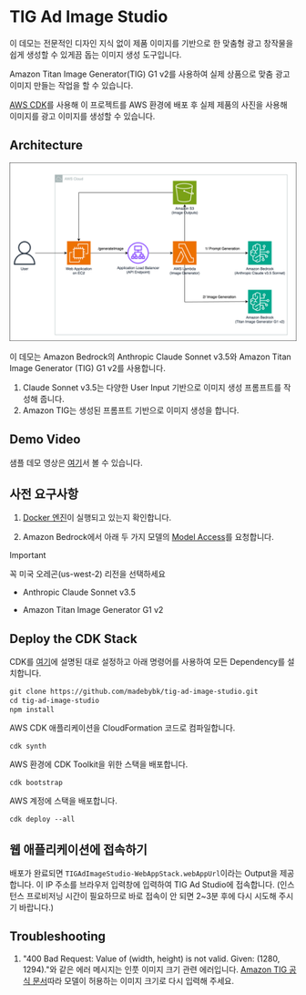 # TIG Ad Image Studio

이 데모는 전문적인 디자인 지식 없이 제품 이미지를 기반으로 한 맞춤형 광고 창작물을 쉽게 생성할 수 있게끔 돕는 이미지 생성 도구입니다.

Amazon Titan Image Generator(TIG) G1 v2를 사용하여 실제 상품으로 맞춤 광고 이미지 만들는 작업을 할 수 있습니다.

[AWS CDK](https://aws.amazon.com/cdk/)를 사용해 이 프로젝트를 AWS 환경에 배포 후 실제 제품의 사진을 사용해 이미지를 광고 이미지를 생성할 수 있습니다.

## Architecture

![Demo Architecture](frontend/images/DemoArchitecture.png)

이 데모는 Amazon Bedrock의 Anthropic Claude Sonnet v3.5와 Amazon Titan Image Generator (TIG) G1 v2를 사용합니다.

1. Claude Sonnet v3.5는 다양한 User Input 기반으로 이미지 생성 프롬프트를 작성해 줍니다.
2. Amazon TIG는 생성된 프롬프트 기반으로 이미지 생성을 합니다.

## Demo Video

샘플 데모 영상은 [여기](https://d39see23shaae8.cloudfront.net/TIG_Ad_Studio_Demo_BHK.mp4)서 볼 수 있습니다.

## 사전 요구사항

1. [Docker 엔진](https://docs.docker.com/engine/install/)이 실행되고 있는지 확인합니다.

2. Amazon Bedrock에서 아래 두 가지 모델의 [Model Access](https://docs.aws.amazon.com/bedrock/latest/userguide/model-access.html)를 요청합니다.

> [!IMPORTANT]
> 꼭 미국 오레곤(us-west-2) 리전을 선택하세요

- Anthropic Claude Sonnet v3.5

- Amazon Titan Image Generator G1 v2

## Deploy the CDK Stack

CDK를 [여기](https://docs.aws.amazon.com/ko_kr/cdk/v2/guide/getting_started.html)에 설명된 대로 설정하고 아래 명령어를 사용하여 모든 Dependency를 설치합니다. 

```
git clone https://github.com/madebybk/tig-ad-image-studio.git
cd tig-ad-image-studio
npm install
```

AWS CDK 애플리케이션을 CloudFormation 코드로 컴파일합니다.
```
cdk synth
```

AWS 환경에 CDK Toolkit을 위한 스택을 배포합니다.
```
cdk bootstrap
```

AWS 계정에 스택을 배포합니다.
```
cdk deploy --all
```

## 웹 애플리케이션에 접속하기

배포가 완료되면 `TIGAdImageStudio-WebAppStack.webAppUrl`이라는 Output을 제공합니다. 이 IP 주소를 브라우저 입력창에 입력하여 TIG Ad Studio에 접속합니다. (인스턴스 프로비저닝 시간이 필요하므로 바로 접속이 안 되면 2~3분 후에 다시 시도해 주시기 바랍니다.)

## Troubleshooting

1. "400 Bad Request: Value of (width, height) is not valid. Given: (1280, 1294)."와 같은 에러 메시지는 인풋 이미지 크기 관련 에러입니다. [Amazon TIG 공식 문서](https://docs.aws.amazon.com/bedrock/latest/userguide/model-parameters-titan-image.html#w315aac17c27c15b9b7c21b5b7)따라 모델이 허용하는 이미지 크기로 다시 입력해 주세요.
